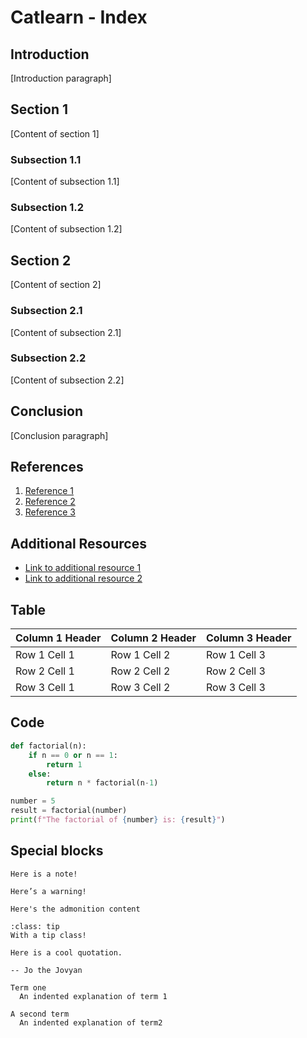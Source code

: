 # Catlearn - Index

## Introduction

[Introduction paragraph]

## Section 1

[Content of section 1]

### Subsection 1.1

[Content of subsection 1.1]

### Subsection 1.2

[Content of subsection 1.2]

## Section 2

[Content of section 2]

### Subsection 2.1

[Content of subsection 2.1]

### Subsection 2.2

[Content of subsection 2.2]

## Conclusion

[Conclusion paragraph]

## References

1. [Reference 1](https://www.example.com)
2. [Reference 2](https://www.example.com)
3. [Reference 3](https://www.example.com)

## Additional Resources

- [Link to additional resource 1](https://www.example.com)
- [Link to additional resource 2](https://www.example.com)

## Table

| Column 1 Header | Column 2 Header | Column 3 Header |
| --------------- | --------------- | --------------- |
| Row 1 Cell 1    | Row 1 Cell 2    | Row 1 Cell 3    |
| Row 2 Cell 1    | Row 2 Cell 2    | Row 2 Cell 3    |
| Row 3 Cell 1    | Row 3 Cell 2    | Row 3 Cell 3    |


## Code

```python
def factorial(n):
    if n == 0 or n == 1:
        return 1
    else:
        return n * factorial(n-1)

number = 5
result = factorial(number)
print(f"The factorial of {number} is: {result}")
```


## Special blocks

```{note}
Here is a note!
```

```{warning}
Here’s a warning!
```

```{admonition} Here's your admonition
Here's the admonition content
```

`````{admonition} This admonition was styled...
:class: tip
With a tip class!
`````

```{epigraph}
Here is a cool quotation.

-- Jo the Jovyan
```

```{glossary}
Term one
  An indented explanation of term 1

A second term
  An indented explanation of term2
```